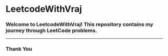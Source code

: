# LeetcodeWithVraj

### Welcome to LeetcodeWithVraj! This repository contains my journey through LeetCode problems.
---
### Thank You
